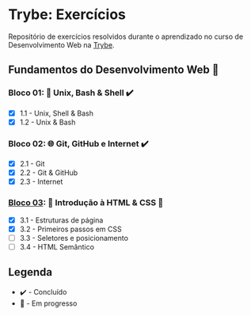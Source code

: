# Trybe: Exercícios
Repositório de exercícios resolvidos durante o aprendizado no curso de Desenvolvimento Web na [Trybe](https://www.betrybe.com/).

## Fundamentos do Desenvolvimento Web :construction:

### Bloco 01: :penguin: Unix, Bash & Shell :heavy_check_mark:
- [X] 1.1 - Unix, Shell & Bash
- [X] 1.2 - Unix & Bash

### Bloco 02: :globe_with_meridians: Git, GitHub e Internet :heavy_check_mark:
- [X] 2.1 - Git
- [X] 2.2 - Git & GitHub
- [X] 2.3 - Internet

### [Bloco 03](./fundamentos/bloco-03-introducao-html-css/): :page_facing_up: Introdução à HTML & CSS :construction:
- [X] 3.1 - Estruturas de página
- [X] 3.2 - Primeiros passos em CSS
- [ ] 3.3 - Seletores e posicionamento
- [ ] 3.4 - HTML Semântico

## Legenda
- :heavy_check_mark: - Concluído
- :construction: - Em progresso
